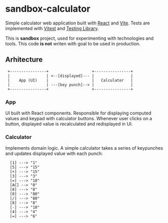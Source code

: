 # sandbox-calculator

Simple calculator web application built with [React](https://react.dev) and
[Vite](https://vitejs.dev/). Tests are implemented with
[Vitest](https://vitest.dev/) and [Testing Library](https://testing-library.com/).

This is **sandbox** project, used for experimenting with technologies and
tools. This code **is not** writen with goal to be used in production.

## Arhitecture

```
 +----------------+                   +----------------+
 |                | <--[displayed]--- |                |
 |    App (UI)    |                   |   Calculator   |
 |                | ---[key punch]--> |                |
 +----------------+                   +----------------+
```

### App

UI built with React components. Responsible for displaying computed values
and keypad with calculator buttons. Whenever user clicks on a button,
displayed value is recalculated and redisplayed in UI.

### Calculator

Implements domain logic. A simple calculator takes a series of keypunches and
updates displayed value with each punch:

```
  [1] ---> "1"
  [5] ---> "15"
  [+] ---> "15"
  [3] ---> "3"
  [=] ---> "18"
  [AC] --> "0"
  [8] ---> "8"
  [0] ---> "80"
  [/] ---> "80"
  [8] ---> "8"
  [-] ---> "10"
  [4] ---> "4"
  [=] ---> "6"
```
